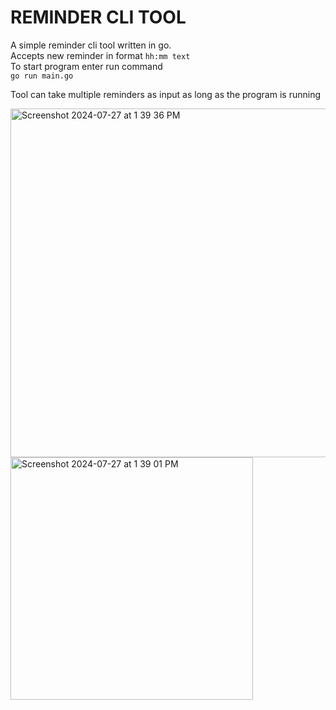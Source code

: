 # REMINDER CLI TOOL

A simple reminder cli tool written in go.<br/>
Accepts new reminder in format `hh:mm text`<br/>
To start program enter run command<br/>
`go run main.go`

Tool can take multiple reminders as input as long as the program is running

<img width="558" alt="Screenshot 2024-07-27 at 1 39 36 PM" src="https://github.com/user-attachments/assets/bc56f105-d418-42f8-8cd1-ad8a38e0a968">
<img width="388" alt="Screenshot 2024-07-27 at 1 39 01 PM" src="https://github.com/user-attachments/assets/7632823a-4df6-4008-b46b-71110a749e31">
